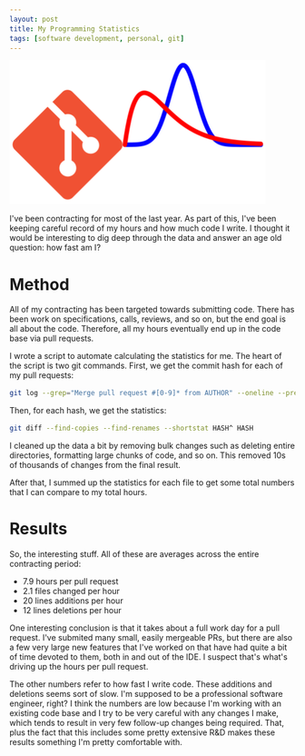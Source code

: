 ```yaml
---
layout: post
title: My Programming Statistics
tags: [software development, personal, git]
---
```


![header image](public/images/2020/03/30/programming-statistics-header-image.png)

I've been contracting for most of the last year. As part of this, I've been keeping careful record of my hours and how much code I write. I thought it would be interesting to dig deep through the data and answer an age old question: how fast am I?

<!--endexcerpt-->

# Method

All of my contracting has been targeted towards submitting code. There has been work on specifications, calls, reviews, and so on, but the end goal is all about the code. Therefore, all my hours eventually end up in the code base via pull requests.

I wrote a script to automate calculating the statistics for me. The heart of the script is two git commands. First, we get the commit hash for each of my pull requests:

```bash
git log --grep="Merge pull request #[0-9]* from AUTHOR" --oneline --pretty="%H,%cd,%ct" --since="DATE"
```

Then, for each hash, we get the statistics:

```bash
git diff --find-copies --find-renames --shortstat HASH^ HASH
```

I cleaned up the data a bit by removing bulk changes such as deleting entire directories, formatting large chunks of code, and so on. This removed 10s of thousands of changes from the final result.

After that, I summed up the statistics for each file to get some total numbers that I can compare to my total hours.

# Results

So, the interesting stuff. All of these are averages across the entire contracting period:

* 7.9 hours per pull request
* 2.1 files changed per hour
* 20 lines additions per hour
* 12 lines deletions per hour

One interesting conclusion is that it takes about a full work day for a pull request. I've submited many small, easily mergeable PRs, but there are also a few very large new features that I've worked on that have had quite a bit of time devoted to them, both in and out of the IDE. I suspect that's what's driving up the hours per pull request.

The other numbers refer to how fast I write code. These additions and deletions seems sort of slow. I'm supposed to be a professional software engineer, right? I think the numbers are low because I'm working with an existing code base and I try to be very careful with any changes I make, which tends to result in very few follow-up changes being required. That, plus the fact that this includes some pretty extensive R&D makes these results something I'm pretty comfortable with.
